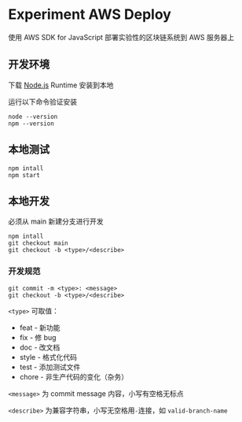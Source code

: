# Experiment AWS Deploy

使用 AWS SDK for JavaScript 部署实验性的区块链系统到 AWS 服务器上

## 开发环境

下载 [Node.js](https://nodejs.org) Runtime 安装到本地

运行以下命令验证安装

```shell
node --version
npm --version
```

## 本地测试

```shell
npm intall
npm start
```

## 本地开发

必须从 main 新建分支进行开发

```shell
npm intall
git checkout main
git checkout -b <type>/<describe>
```

### 开发规范

```shell
git commit -m <type>: <message>
git checkout -b <type>/<describe>
```

`<type>` 可取值：

- feat - 新功能
- fix - 修 bug
- doc - 改文档
- style - 格式化代码
- test - 添加测试文件
- chore - 非生产代码的变化（杂务）

`<message>` 为 commit message 内容，小写有空格无标点

`<describe>` 为兼容字符串，小写无空格用`-`连接，如 `valid-branch-name`

